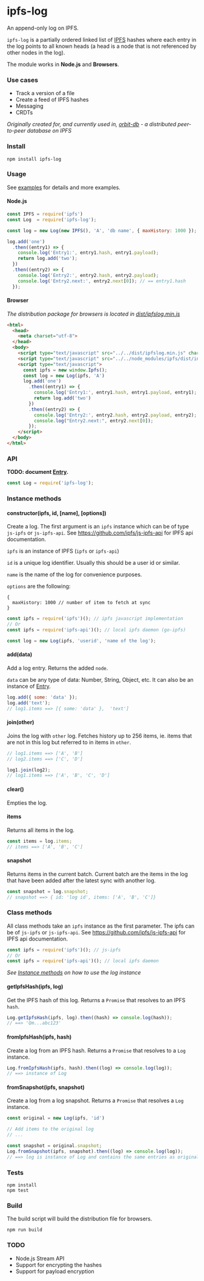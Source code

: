 # ipfs-log

An append-only log on IPFS.

`ipfs-log` is a partially ordered linked list of [IPFS](https://github.com/ipfs/ipfs) hashes where each entry in the log points to all known heads (a head is a node that is not referenced by other nodes in the log).

The module works in **Node.js** and **Browsers**.

### Use cases
- Track a version of a file
- Create a feed of IPFS hashes
- Messaging
- CRDTs

*Originally created for, and currently used in, [orbit-db](https://github.com/haadcode/orbit-db) - a distributed peer-to-peer database on IPFS*

### Install
```
npm install ipfs-log
```

### Usage

See [examples](https://github.com/haadcode/ipfs-log/tree/master/examples) for details and more examples.

#### Node.js
```javascript
const IPFS = require('ipfs')
const Log  = require('ipfs-log');

const log = new Log(new IPFS(), 'A', 'db name', { maxHistory: 1000 });

log.add('one')
  .then((entry1) => {
    console.log('Entry1:', entry1.hash, entry1.payload);
    return log.add('two');
  })
  .then((entry2) => {
    console.log('Entry2:', entry2.hash, entry2.payload);
    console.log('Entry2.next:', entry2.next[0]); // == entry1.hash
  });
```

#### Browser
*The distribution package for browsers is located in [dist/ipfslog.min.js](https://github.com/haadcode/ipfs-log/tree/master/dist)*

```html
<html>
  <head>
    <meta charset="utf-8">
  </head>
  <body>
    <script type="text/javascript" src="../../dist/ipfslog.min.js" charset="utf-8"></script>
    <script type="text/javascript" src="../../node_modules/ipfs/dist/index.js" charset="utf-8"></script>
    <script type="text/javascript">
      const ipfs = new window.Ipfs();
      const log = new Log(ipfs, 'A')
      log.add('one')
        .then((entry1) => {
          console.log('Entry1:', entry1.hash, entry1.payload, entry1);
          return log.add('two')
        })
        .then((entry2) => {
          console.log('Entry2:', entry2.hash, entry2.payload, entry2);
          console.log("Entry2.next:", entry2.next[0]);
        });
    </script>
  </body>
</html>
```

### API

**TODO: document [Entry](https://github.com/haadcode/ipfs-log/blob/master/examples/entry.js).**


```javascript
const Log = require('ipfs-log');
```

### Instance methods
#### constructor(ipfs, id, [name], [options])
Create a log. The first argument is an `ipfs` instance which can be of type `js-ipfs` or `js-ipfs-api`. See https://github.com/ipfs/js-ipfs-api for IPFS api documentation.

`ipfs` is an instance of IPFS (`ipfs` or `ipfs-api`)

`id` is a unique log identifier. Usually this should be a user id or similar.

`name` is the name of the log for convenience purposes.

`options` are the following:
```javscript
{
  maxHistory: 1000 // number of item to fetch at sync
}
```

```javascript
const ipfs = require('ipfs')(); // ipfs javascript implementation
// Or
const ipfs = require('ipfs-api')(); // local ipfs daemon (go-ipfs)

const log = new Log(ipfs, 'userid', 'name of the log');
```

#### add(data)
Add a log entry. Returns the added `node`.

`data` can be any type of data: Number, String, Object, etc. It can also be an instance of [Entry](https://github.com/haadcode/ipfs-log/blob/master/examples/entry.js).

```javascript
log.add({ some: 'data' });
log.add('text');
// log1.items ==> [{ some: 'data' },  'text']
```

#### join(other)
Joins the log with `other` log. Fetches history up to 256 items, ie. items that are not in this log but referred to in items in `other`.

```javascript
// log1.items ==> ['A', 'B']
// log2.items ==> ['C', 'D']

log1.join(log2);
// log1.items ==> ['A', 'B', 'C', 'D']
```

#### clear()
Empties the log.

#### items
Returns all items in the log.
```javascript
const items = log.items;
// items ==> ['A', 'B', 'C']
```

#### snapshot
Returns items in the current batch. Current batch are the items in the log that have been added after the latest sync with another log.

```javascript
const snapshot = log.snapshot;
// snapshot ==> { id: 'log id', items: ['A', 'B', 'C']}
```

### Class methods

All class methods take an `ipfs` instance as the first parameter. The ipfs can be of `js-ipfs` or `js-ipfs-api`. See https://github.com/ipfs/js-ipfs-api for IPFS api documentation.

```javascript
const ipfs = require('ipfs')(); // js-ipfs
// Or
const ipfs = require('ipfs-api')(); // local ipfs daemon
```

*See [Instance methods](https://github.com/haadcode/ipfs-log#instance-methods) on how to use the log instance*

#### getIpfsHash(ipfs, log)
Get the IPFS hash of this log. Returns a `Promise` that resolves to an IPFS `hash`.

```javascript
Log.getIpfsHash(ipfs, log).then((hash) => console.log(hash));
// ==> 'Qm...abc123'
```

#### fromIpfsHash(ipfs, hash)
Create a log from an IPFS hash. Returns a `Promise` that resolves to a `Log` instance.

```javascript
Log.fromIpfsHash(ipfs, hash).then((log) => console.log(log));
// ==> instance of Log
```

#### fromSnapshot(ipfs, snapshot)
Create a log from a log snapshot. Returns a `Promise` that resolves a `Log` instance.

```javascript
const original = new Log(ipfs, 'id')

// Add items to the original log
// ...

const snapshot = original.snapshot;
Log.fromSnapshot(ipfs, snapshot).then((log) => console.log(log));
// ==> log is instance of Log and contains the same entries as original log
```

### Tests
```
npm install
npm test
```

### Build
The build script will build the distribution file for browsers.
```
npm run build
```

### TODO
- Node.js Stream API
- Support for encrypting the hashes
- Support for payload encryption
